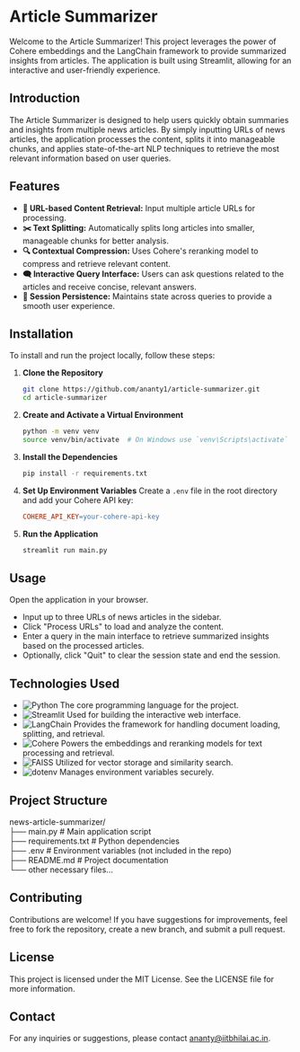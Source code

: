 # Article Summarizer

Welcome to the Article Summarizer! This project leverages the power of Cohere embeddings and the LangChain framework to provide summarized insights from articles. The application is built using Streamlit, allowing for an interactive and user-friendly experience.

## Introduction

The Article Summarizer is designed to help users quickly obtain summaries and insights from multiple news articles. By simply inputting URLs of news articles, the application processes the content, splits it into manageable chunks, and applies state-of-the-art NLP techniques to retrieve the most relevant information based on user queries.

## Features

- **🔗 URL-based Content Retrieval:** Input multiple article URLs for processing.
- **✂️ Text Splitting:** Automatically splits long articles into smaller, manageable chunks for better analysis.
- **🔍 Contextual Compression:** Uses Cohere's reranking model to compress and retrieve relevant content.
- **🗨️ Interactive Query Interface:** Users can ask questions related to the articles and receive concise, relevant answers.
- **💾 Session Persistence:** Maintains state across queries to provide a smooth user experience.


## Installation

To install and run the project locally, follow these steps:

1. **Clone the Repository**
   ```bash
   git clone https://github.com/ananty1/article-summarizer.git
   cd article-summarizer
   ```

2. **Create and Activate a Virtual Environment**
   ```bash
   python -m venv venv
   source venv/bin/activate  # On Windows use `venv\Scripts\activate`
   ```

3. **Install the Dependencies**
   ```bash
   pip install -r requirements.txt
   ```

4. **Set Up Environment Variables**
   Create a `.env` file in the root directory and add your Cohere API key:
   ```makefile
   COHERE_API_KEY=your-cohere-api-key
   ```

5. **Run the Application**
   ```bash
   streamlit run main.py
   ```

## Usage

Open the application in your browser.

- Input up to three URLs of news articles in the sidebar.
- Click "Process URLs" to load and analyze the content.
- Enter a query in the main interface to retrieve summarized insights based on the processed articles.
- Optionally, click "Quit" to clear the session state and end the session.

## Technologies Used

- ![Python](https://img.shields.io/badge/Python-3776AB?style=for-the-badge&logo=python&logoColor=white) The core programming language for the project.
- ![Streamlit](https://img.shields.io/badge/Streamlit-FF4B4B?style=for-the-badge&logo=streamlit&logoColor=white) Used for building the interactive web interface.
- ![LangChain](https://img.shields.io/badge/LangChain-0091D5?style=for-the-badge&logo=python&logoColor=white) Provides the framework for handling document loading, splitting, and retrieval.
- ![Cohere](https://img.shields.io/badge/Cohere-6B8E23?style=for-the-badge&logo=python&logoColor=white) Powers the embeddings and reranking models for text processing and retrieval.
- ![FAISS](https://img.shields.io/badge/FAISS-0033A0?style=for-the-badge&logo=python&logoColor=white) Utilized for vector storage and similarity search.
- ![dotenv](https://img.shields.io/badge/dotenv-11A1F7?style=for-the-badge&logo=python&logoColor=white) Manages environment variables securely.


## Project Structure
news-article-summarizer/
    \
      ├── main.py                    # Main application script \
      ├── requirements.txt           # Python dependencies \
      ├── .env                       # Environment variables (not included in the repo)\
      ├── README.md                  # Project documentation\
      └── other necessary files...
## Contributing
Contributions are welcome! If you have suggestions for improvements, feel free to fork the repository, create a new branch, and submit a pull request.

## License
This project is licensed under the MIT License. See the LICENSE file for more information.

## Contact
For any inquiries or suggestions, please contact ananty@iitbhilai.ac.in.
